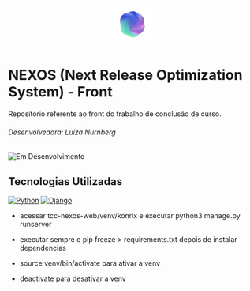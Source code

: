 <p align="center">
  <img src="venv/konrix/static/images/logo.png" alt="NEXOS Logo" width="80" height="80">
</p>

# NEXOS (Next Release Optimization System) - Front

Repositório referente ao front do trabalho de conclusão de curso.

###### Desenvolvedora: Luíza Nurnberg

![Em Desenvolvimento](https://img.shields.io/badge/Status-Em_Desenvolvimento-green)

## Tecnologias Utilizadas
[![Python](https://skillicons.dev/icons?i=python)](https://www.pyhton.com)
[![Django](https://skillicons.dev/icons?i=django)](https://www.django.com)



- acessar tcc-nexos-web/venv/konrix e executar python3 manage.py runserver
- executar sempre o pip freeze > requirements.txt depois de instalar dependencias

- source venv/bin/activate para ativar a venv
- deactivate para desativar a venv 
